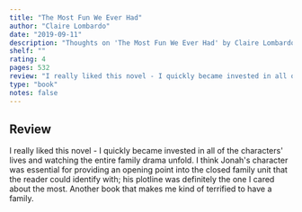```yaml
---
title: "The Most Fun We Ever Had"
author: "Claire Lombardo"
date: "2019-09-11"
description: "Thoughts on 'The Most Fun We Ever Had' by Claire Lombardo."
shelf: ""
rating: 4
pages: 532
review: "I really liked this novel - I quickly became invested in all of the characters' lives and watching the entire family drama unfold. I think Jonah's character was essential for providing an opening point into the closed family unit that the reader could identify with; his plotline was definitely the one I cared about the most. Another book that makes me kind of terrified to have a family."
type: "book"
notes: false
---
```


## Review

I really liked this novel - I quickly became invested in all of the characters' lives and watching the entire family drama unfold. I think Jonah's character was essential for providing an opening point into the closed family unit that the reader could identify with; his plotline was definitely the one I cared about the most. Another book that makes me kind of terrified to have a family.

